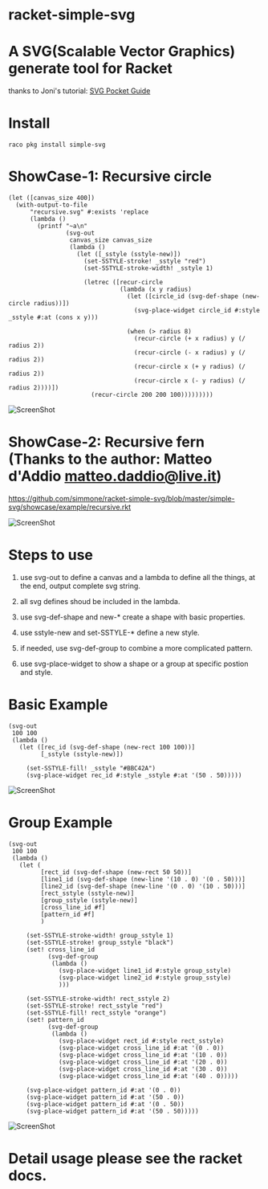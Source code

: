 # racket-simple-svg

A SVG(Scalable Vector Graphics) generate tool for Racket
==================

thanks to Joni's tutorial: [SVG Pocket Guide](http://svgpocketguide.com/)

# Install
    raco pkg install simple-svg

# ShowCase-1: Recursive circle

```racket
(let ([canvas_size 400])
  (with-output-to-file
      "recursive.svg" #:exists 'replace
      (lambda ()
        (printf "~a\n"
                (svg-out
                 canvas_size canvas_size
                 (lambda ()
                   (let ([_sstyle (sstyle-new)])
                     (set-SSTYLE-stroke! _sstyle "red")
                     (set-SSTYLE-stroke-width! _sstyle 1)

                     (letrec ([recur-circle 
                               (lambda (x y radius)
                                 (let ([circle_id (svg-def-shape (new-circle radius))])
                                   (svg-place-widget circle_id #:style _sstyle #:at (cons x y)))

                                 (when (> radius 8)
                                   (recur-circle (+ x radius) y (/ radius 2))
                                   (recur-circle (- x radius) y (/ radius 2))
                                   (recur-circle x (+ y radius) (/ radius 2))
                                   (recur-circle x (- y radius) (/ radius 2))))])
                       (recur-circle 200 200 100)))))))))
```
![ScreenShot](simple-svg/showcase/example/recursive.svg)

# ShowCase-2: Recursive fern (Thanks to the author: Matteo d'Addio matteo.daddio@live.it)

https://github.com/simmone/racket-simple-svg/blob/master/simple-svg/showcase/example/recursive.rkt

![ScreenShot](simple-svg/showcase/example/fern.svg)

# Steps to use

1. use svg-out to define a canvas and a lambda to define all the things, at the end, output complete svg string.

2. all svg defines shoud be included in the lambda.

3. use svg-def-shape and new-* create a shape with basic properties.

4. use sstyle-new and set-SSTYLE-* define a new style.

5. if needed, use svg-def-group to combine a more complicated pattern.

6. use svg-place-widget to show a shape or a group at specific postion and style.

# Basic Example

```racket
(svg-out
 100 100
 (lambda ()
   (let ([rec_id (svg-def-shape (new-rect 100 100))]
         [_sstyle (sstyle-new)])

     (set-SSTYLE-fill! _sstyle "#BBC42A")
     (svg-place-widget rec_id #:style _sstyle #:at '(50 . 50)))))
```

![ScreenShot](simple-svg/showcase/shapes/rect/rect.svg)

# Group Example

```racket
(svg-out
 100 100
 (lambda ()
   (let (
         [rect_id (svg-def-shape (new-rect 50 50))]
         [line1_id (svg-def-shape (new-line '(10 . 0) '(0 . 50)))]
         [line2_id (svg-def-shape (new-line '(0 . 0) '(10 . 50)))]
         [rect_sstyle (sstyle-new)]
         [group_sstyle (sstyle-new)]
         [cross_line_id #f]
         [pattern_id #f]
         )

     (set-SSTYLE-stroke-width! group_sstyle 1)
     (set-SSTYLE-stroke! group_sstyle "black")
     (set! cross_line_id
           (svg-def-group
            (lambda ()
              (svg-place-widget line1_id #:style group_sstyle)
              (svg-place-widget line2_id #:style group_sstyle)
              )))

     (set-SSTYLE-stroke-width! rect_sstyle 2)
     (set-SSTYLE-stroke! rect_sstyle "red")
     (set-SSTYLE-fill! rect_sstyle "orange")
     (set! pattern_id
           (svg-def-group
            (lambda ()
              (svg-place-widget rect_id #:style rect_sstyle)
              (svg-place-widget cross_line_id #:at '(0 . 0))
              (svg-place-widget cross_line_id #:at '(10 . 0))
              (svg-place-widget cross_line_id #:at '(20 . 0))
              (svg-place-widget cross_line_id #:at '(30 . 0))
              (svg-place-widget cross_line_id #:at '(40 . 0)))))

     (svg-place-widget pattern_id #:at '(0 . 0))
     (svg-place-widget pattern_id #:at '(50 . 0))
     (svg-place-widget pattern_id #:at '(0 . 50))
     (svg-place-widget pattern_id #:at '(50 . 50)))))
```

![ScreenShot](simple-svg/showcase/group/group2.svg)

# Detail usage please see the racket docs.
